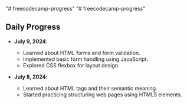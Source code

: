 "# freecodecamp-progress" 
"# freecodecamp-progress" 

## Daily Progress

- **July 9, 2024**:
  - Learned about HTML forms and form validation.
  - Implemented basic form handling using JavaScript.
  - Explored CSS flexbox for layout design.

- **July 8, 2024**:
  - Learned about HTML tags and their semantic meaning.
  - Started practicing structuring web pages using HTML5 elements.


